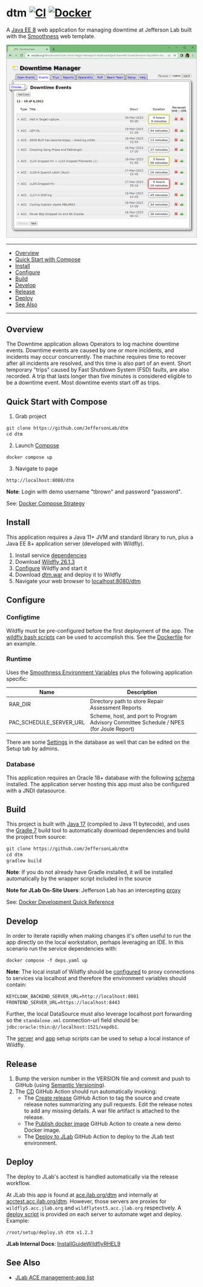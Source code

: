 # dtm [![CI](https://github.com/JeffersonLab/dtm/actions/workflows/ci.yaml/badge.svg)](https://github.com/JeffersonLab/dtm/actions/workflows/ci.yaml) [![Docker](https://img.shields.io/docker/v/jeffersonlab/dtm?sort=semver&label=DockerHub)](https://hub.docker.com/r/jeffersonlab/dtm)
A [Java EE 8](https://en.wikipedia.org/wiki/Jakarta_EE) web application for managing downtime at Jefferson Lab built with the [Smoothness](https://github.com/JeffersonLab/smoothness) web template.

![Screenshot](https://github.com/JeffersonLab/dtm/raw/main/Screenshot.png?raw=true "Screenshot")

---
 - [Overview](https://github.com/JeffersonLab/dtm#overview)
 - [Quick Start with Compose](https://github.com/JeffersonLab/dtm#quick-start-with-compose)
 - [Install](https://github.com/JeffersonLab/dtm#install) 
 - [Configure](https://github.com/JeffersonLab/dtm#configure)
 - [Build](https://github.com/JeffersonLab/dtm#build)
 - [Develop](https://github.com/JeffersonLab/dtm#develop) 
 - [Release](https://github.com/JeffersonLab/dtm#release)
 - [Deploy](https://github.com/JeffersonLab/dtm#deploy)
 - [See Also](https://github.com/JeffersonLab/dtm#see-also)  
---

## Overview
The Downtime application allows Operators to log machine downtime events.  Downtime events are caused by one or more incidents, and incidents may occur concurrently.  The machine requires time to recover after all incidents are resolved, and this time is also part of an event.  Short temporary "trips" caused by Fast Shutdown System (FSD) faults, are also recorded.   A trip that lasts longer than five minutes is considered eligible to be a downtime event.  Most downtime events start off as trips.

## Quick Start with Compose
1. Grab project
```
git clone https://github.com/JeffersonLab/dtm
cd dtm
```
2. Launch [Compose](https://github.com/docker/compose)
```
docker compose up
```
3. Navigate to page
```
http://localhost:8080/dtm
```

**Note**: Login with demo username "tbrown" and password "password".

See: [Docker Compose Strategy](https://gist.github.com/slominskir/a7da801e8259f5974c978f9c3091d52c)

## Install
This application requires a Java 11+ JVM and standard library to run, plus a Java EE 8+ application server (developed with Wildfly).


1. Install service [dependencies](https://github.com/JeffersonLab/dtm/blob/main/deps.yaml)
2. Download [Wildfly 26.1.3](https://www.wildfly.org/downloads/)
3. [Configure](https://github.com/JeffersonLab/dtm#configure) Wildfly and start it
4. Download [dtm.war](https://github.com/JeffersonLab/dtm/releases) and deploy it to Wildfly
5. Navigate your web browser to [localhost:8080/dtm](http://localhost:8080/dtm)

## Configure

### Configtime
Wildfly must be pre-configured before the first deployment of the app. The [wildfly bash scripts](https://github.com/JeffersonLab/wildfly#configure) can be used to accomplish this. See the [Dockerfile](https://github.com/JeffersonLab/dtm/blob/main/Dockerfile) for an example.

### Runtime
Uses the [Smoothness Environment Variables](https://github.com/JeffersonLab/smoothness#environment-variables) plus the following application specific:

| Name          | Description                                                                                 |
|---------------|---------------------------------------------------------------------------------------------|
| RAR_DIR       | Directory path to store Repair Assessment Reports                                           |
| PAC_SCHEDULE_SERVER_URL | Scheme, host, and port to Program Advisory Committee Schedule / NPES (for Joule Report)     |

There are some [Settings](https://github.com/JeffersonLab/dtm/blob/main/container/oracle/initdb.d/04_settings.sql) in the database as well that can be edited on the Setup tab by admins.

### Database
This application requires an Oracle 18+ database with the following [schema](https://github.com/JeffersonLab/dtm/tree/main/container/oracle/initdb.d) installed.   The application server hosting this app must also be configured with a JNDI datasource.

## Build
This project is built with [Java 17](https://adoptium.net/) (compiled to Java 11 bytecode), and uses the [Gradle 7](https://gradle.org/) build tool to automatically download dependencies and build the project from source:

```
git clone https://github.com/JeffersonLab/dtm
cd dtm
gradlew build
```
**Note**: If you do not already have Gradle installed, it will be installed automatically by the wrapper script included in the source

**Note for JLab On-Site Users**: Jefferson Lab has an intercepting [proxy](https://gist.github.com/slominskir/92c25a033db93a90184a5994e71d0b78)

See: [Docker Development Quick Reference](https://gist.github.com/slominskir/a7da801e8259f5974c978f9c3091d52c#development-quick-reference)

## Develop
In order to iterate rapidly when making changes it's often useful to run the app directly on the local workstation, perhaps leveraging an IDE.  In this scenario run the service dependencies with:
```
docker compose -f deps.yaml up
```
**Note**: The local install of Wildfly should be [configured](https://github.com/JeffersonLab/dtm#configure) to proxy connections to services via localhost and therefore the environment variables should contain:
```
KEYCLOAK_BACKEND_SERVER_URL=http://localhost:8081
FRONTEND_SERVER_URL=https://localhost:8443
```
Further, the local DataSource must also leverage localhost port forwarding so the `standalone.xml` connection-url field should be: `jdbc:oracle:thin:@//localhost:1521/xepdb1`.  

The [server](https://github.com/JeffersonLab/wildfly/blob/main/scripts/server-setup.sh) and [app](https://github.com/JeffersonLab/wildfly/blob/main/scripts/app-setup.sh) setup scripts can be used to setup a local instance of Wildfly. 

## Release
1. Bump the version number in the VERSION file and commit and push to GitHub (using [Semantic Versioning](https://semver.org/)).
2. The [CD](https://github.com/JeffersonLab/dtm/blob/main/.github/workflows/cd.yaml) GitHub Action should run automatically invoking:
    - The [Create release](https://github.com/JeffersonLab/java-workflows/blob/main/.github/workflows/gh-release.yaml) GitHub Action to tag the source and create release notes summarizing any pull requests.   Edit the release notes to add any missing details.  A war file artifact is attached to the release.
    - The [Publish docker image](https://github.com/JeffersonLab/container-workflows/blob/main/.github/workflows/docker-publish.yaml) GitHub Action to create a new demo Docker image.
    - The [Deploy to JLab](https://github.com/JeffersonLab/general-workflows/blob/main/.github/workflows/jlab-deploy-app.yaml) GitHub Action to deploy to the JLab test environment.

## Deploy
The deploy to JLab's acctest is handled automatically via the release workflow.

At JLab this app is found at [ace.jlab.org/dtm](https://ace.jlab.org/dtm) and internally at [acctest.acc.jlab.org/dtm](https://acctest.acc.jlab.org/dtm).  However, those servers are proxies for `wildfly5.acc.jlab.org` and `wildflytest5.acc.jlab.org` respectively.   A [deploy script](https://github.com/JeffersonLab/wildfly/blob/main/scripts/deploy.sh) is provided on each server to automate wget and deploy.  Example:

```
/root/setup/deploy.sh dtm v1.2.3
```

**JLab Internal Docs**:  [InstallGuideWildflyRHEL9](https://accwiki.acc.jlab.org/do/view/SysAdmin/InstallGuideWildflyRHEL9)

## See Also
 - [JLab ACE management-app list](https://github.com/search?q=org%3Ajeffersonlab+topic%3Aace+topic%3Amanagement-app&type=repositories)
